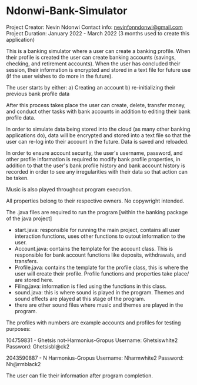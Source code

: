 # Ndonwi-Bank-Simulator

Project Creator: Nevin Ndonwi
Contact info: nevinfonndonwi@gmail.com
Project Duration: January 2022 - March 2022 (3 months used to create this application) 

This is a banking simulator where a user can create a banking profile. When their profile is created the user can create banking accounts (savings, checking, and retirement accounts). When the user has concluded their session, their information is encrypted and stored in a text file for future use (if the user wishes to do more in the future). 

The user starts by either:
a) Creating an account 
b) re-initializing their previous bank profile data

After this process takes place the user can create, delete, transfer money, and conduct other tasks with bank accounts in addition to editing their bank profile data.

In order to simulate data being stored into the cloud (as many other banking applications do), data will be encrypted and stored into a text file so that the user can re-log into their account in the future. Data is saved and reloaded. 

In order to ensure account security, the user's username, password, and other profile information is required to modify bank profile properties, in addition to that the user's bank profile history and bank account history is recorded in order to see any irregularities with their data so that action can be taken. 

Music is also played throughout program execution. 

All properties belong to their respective owners. No copywright intended. 


The .java files are required to run the program [within the banking package of the java project]
- start.java: responsible for running the main project, contains all user interaction functions, uses other functions to outout information to the user.
- Account.java: contains the template for the account class. This is responsible for bank account functions like deposits, withdrawals, and transfers.
- Profile.java: contains the template for the profile class, this is where the user will create their profile. Profile functions and properties take place/ are stored here.
- Filing.java: information is filed using the functions in this class.
- sound.java: this is where sound is played in the program. Themes and sound effects are played at this stage of the program.
- there are other sound files where music and themes are played in the program.


The profiles with numbers are example accounts and profiles for testing purposes:

104759831 - Ghetsis not-Harmonius-Gropus
Username: Ghetsiswhite2
Password: Ghetsisbl@ck2


2043590887 - N Harmonius-Gropus
Username: Nharmwhite2
Password: Nh@rmblack2



The user can file their information after program completion.



